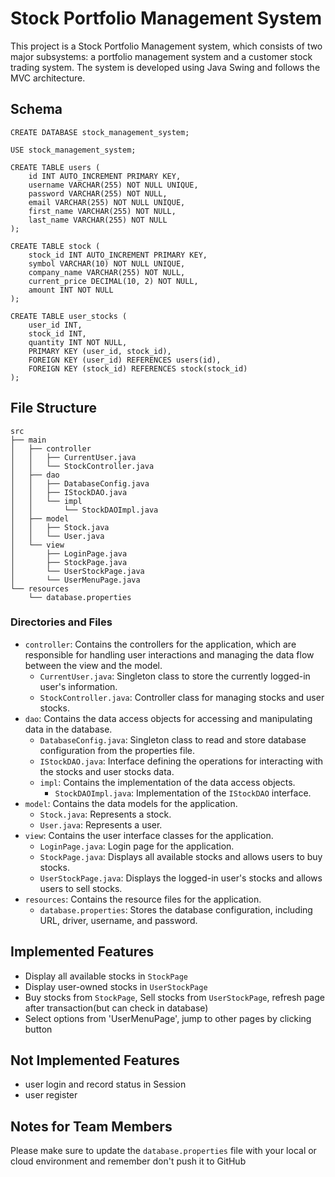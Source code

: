 # Stock Portfolio Management System

This project is a Stock Portfolio Management system, which consists of two major subsystems: a portfolio management system and a customer stock trading system. The system is developed using Java Swing and follows the MVC architecture.

## Schema

```
CREATE DATABASE stock_management_system;

USE stock_management_system;

CREATE TABLE users (
    id INT AUTO_INCREMENT PRIMARY KEY,
    username VARCHAR(255) NOT NULL UNIQUE,
    password VARCHAR(255) NOT NULL,
    email VARCHAR(255) NOT NULL UNIQUE,
    first_name VARCHAR(255) NOT NULL,
    last_name VARCHAR(255) NOT NULL
);

CREATE TABLE stock (
    stock_id INT AUTO_INCREMENT PRIMARY KEY,
    symbol VARCHAR(10) NOT NULL UNIQUE,
    company_name VARCHAR(255) NOT NULL,
    current_price DECIMAL(10, 2) NOT NULL,
    amount INT NOT NULL
);

CREATE TABLE user_stocks (
    user_id INT,
    stock_id INT,
    quantity INT NOT NULL,
    PRIMARY KEY (user_id, stock_id),
    FOREIGN KEY (user_id) REFERENCES users(id),
    FOREIGN KEY (stock_id) REFERENCES stock(stock_id)
);
```

## File Structure

```
src
├── main
│   ├── controller
│   │   ├── CurrentUser.java
│   │   └── StockController.java
│   ├── dao
│   │   ├── DatabaseConfig.java
│   │   ├── IStockDAO.java
│   │   └── impl
│   │       └── StockDAOImpl.java
│   ├── model
│   │   ├── Stock.java
│   │   └── User.java
│   └── view
│       ├── LoginPage.java
│       ├── StockPage.java
│       └── UserStockPage.java
│       └── UserMenuPage.java
└── resources
    └── database.properties
```

### Directories and Files

- `controller`: Contains the controllers for the application, which are responsible for handling user interactions and managing the data flow between the view and the model.
    - `CurrentUser.java`: Singleton class to store the currently logged-in user's information.
    - `StockController.java`: Controller class for managing stocks and user stocks.
- `dao`: Contains the data access objects for accessing and manipulating data in the database.
    - `DatabaseConfig.java`: Singleton class to read and store database configuration from the properties file.
    - `IStockDAO.java`: Interface defining the operations for interacting with the stocks and user stocks data.
    - `impl`: Contains the implementation of the data access objects.
        - `StockDAOImpl.java`: Implementation of the `IStockDAO` interface.
- `model`: Contains the data models for the application.
    - `Stock.java`: Represents a stock.
    - `User.java`: Represents a user.
- `view`: Contains the user interface classes for the application.
    - `LoginPage.java`: Login page for the application.
    - `StockPage.java`: Displays all available stocks and allows users to buy stocks.
    - `UserStockPage.java`: Displays the logged-in user's stocks and allows users to sell stocks.
- `resources`: Contains the resource files for the application.
    - `database.properties`: Stores the database configuration, including URL, driver, username, and password.

## Implemented Features

- Display all available stocks in `StockPage`
- Display user-owned stocks in `UserStockPage`
- Buy stocks from `StockPage`, Sell stocks from `UserStockPage`, refresh page after transaction(but can check in database)
- Select options from 'UserMenuPage', jump to other pages by clicking button

## Not Implemented Features
- user login and record status in Session
- user register

## Notes for Team Members

Please make sure to update the `database.properties` file with your local or cloud environment and remember don't push
it to GitHub
